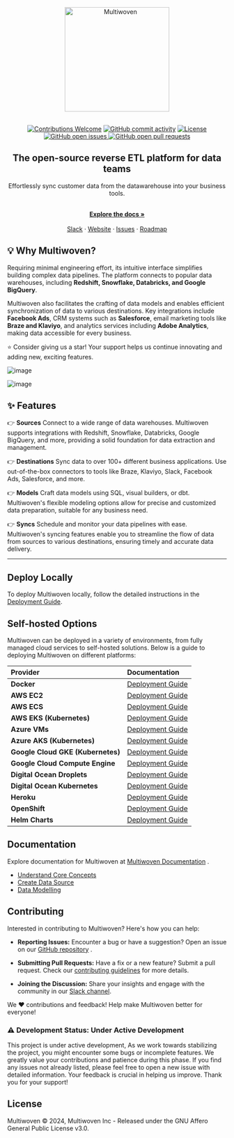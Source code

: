 <div align="center">
  <a href="https://multiwoven.com?utm_source=github" target="_blank">
    <img src="https://res.cloudinary.com/dspflukeu/image/upload/v1706696350/Multiwoven/Logo_hrkaxj.png" alt="Multiwoven" width="240" />
  </a>
</div>

<br/>

<p align="center">
  <a href="https://github.com/Multiwoven/multiwoven"><img src="https://img.shields.io/badge/Contributions-welcome-brightgreen.svg?style=flat-square" alt="Contributions Welcome"></a>
  <a href="https://github.com/Multiwoven/multiwoven-server/graphs/commit-activity"><img alt="GitHub commit activity" src="https://img.shields.io/github/commit-activity/m/Multiwoven/multiwoven-server?style=flat-square"></a>
  <a href="https://github.com/Multiwoven/multiwoven/blob/main/LICENSE"><img src="https://img.shields.io/badge/license-AGPLv3-purple?style=flat-square" alt="License"></a>
  <a href="https://github.com/Multiwoven/multiwoven/issues">
    <img alt="GitHub open issues" src="https://img.shields.io/github/issues-raw/Multiwoven/multiwoven?style=flat-square">
  </a>
  <a href="https://github.com/Multiwoven/multiwoven-server/pulls">
    <img alt="GitHub open pull requests" src="https://img.shields.io/github/issues-pr/Multiwoven/multiwoven-server?style=flat-square">
  </a>
</p>

<h2 align="center">The open-source reverse ETL platform for data teams</h2>

<div align="center">Effortlessly sync customer data from the datawarehouse into your business tools.</div>

<p align="center">
    <br />
    <a href="https://docs.multiwoven.com" rel=""><strong>Explore the docs »</strong></a>
    <br />
  <br/>
  <a href="https://join.slack.com/t/multiwoven/shared_invite/zt-2bnjye26u-~lu_FFOMLpChOYxvovep7g">Slack</a>
    ·
    <a href="https://multiwoven.com">Website</a>
    ·
    <a href="https://github.com/Multiwoven/multiwoven/issues">Issues</a>
    ·
    <a href="https://github.com/orgs/Multiwoven/projects/4">Roadmap</a>
  </p>

## 💡 Why Multiwoven?
<p>
Requiring minimal engineering effort, its intuitive interface simplifies building complex data pipelines. The platform connects to popular data warehouses, including <b>Redshift, Snowflake, Databricks, and Google BigQuery</b>.
</p>
<p>Multiwoven also facilitates the crafting of data models and enables efficient synchronization of data to various destinations. Key integrations include <b>Facebook Ads</b>, CRM systems such as <b>Salesforce</b>, email marketing tools like <b>Braze and Klaviyo</b>, and analytics services including <b>Adobe Analytics</b>, making data accessible for every business.
</p>

<p>⭐ Consider giving us a star! Your support helps us continue innovating and adding new, exciting features.</p>

![image](https://github.com/Multiwoven/multiwoven/assets/1298480/8f530edb-22b8-45ec-837c-5723dc4437cd)

![image](https://github.com/Multiwoven/multiwoven/assets/1298480/6c136697-00de-4217-8c17-0f3f7f652b51)


## ✨ Features
👉 **Sources**
Connect to a wide range of data warehouses. Multiwoven supports integrations with Redshift, Snowflake, Databricks, Google BigQuery, and more, providing a solid foundation for data extraction and management.

👉 **Destinations**
Sync data to over 100+ different business applications. Use out-of-the-box connectors to tools like Braze, Klaviyo, Slack, Facebook Ads, Salesforce, and more.

👉 **Models**
Craft data models using SQL, visual builders, or dbt. Multiwoven's flexible modeling options allow for precise and customized data preparation, suitable for any business need.

👉 **Syncs**
Schedule and monitor your data pipelines with ease. Multiwoven's syncing features enable you to streamline the flow of data from sources to various destinations, ensuring timely and accurate data delivery.

<hr>

## Deploy Locally

To deploy Multiwoven locally, follow the detailed instructions in the [Deployment Guide](https://docs.multiwoven.com/guides/setup/docker-compose-dev).

## Self-hosted Options

Multiwoven can be deployed in a variety of environments, from fully managed cloud services to self-hosted solutions. Below is a guide to deploying Multiwoven on different platforms:

| Provider | Documentation |
|:---------|:--------------|
| **Docker** | [Deployment Guide](https://docs.multiwoven.com/guides/setup/docker-compose) |
| **AWS EC2** | [Deployment Guide](#) |
| **AWS ECS** | [Deployment Guide](#) |
| **AWS EKS (Kubernetes)** | [Deployment Guide](#) |
| **Azure VMs** | [Deployment Guide](#) |
| **Azure AKS (Kubernetes)** | [Deployment Guide](#) |
| **Google Cloud GKE (Kubernetes)** | [Deployment Guide](#) |
| **Google Cloud Compute Engine** | [Deployment Guide](#) |
| **Digital Ocean Droplets** | [Deployment Guide](#) |
| **Digital Ocean Kubernetes** | [Deployment Guide](#) |
| **Heroku** | [Deployment Guide](#) |
| **OpenShift** | [Deployment Guide](#) |
| **Helm Charts** | [Deployment Guide](#) |

## Documentation

Explore documentation for Multiwoven at [Multiwoven Documentation](https://docs.multiwoven.com/) . 
- [Understand Core Concepts](https://docs.multiwoven.com/get-started/core-concepts)
- [Create Data Source](https://docs.multiwoven.com/sources/redshift)
- [Data Modelling](https://docs.multiwoven.com/models/overview)


## Contributing

Interested in contributing to Multiwoven? Here's how you can help: 

- **Reporting Issues:**  Encounter a bug or have a suggestion? Open an issue on our [GitHub repository](https://github.com/Multiwoven/multiwoven/issues) . 

- **Submitting Pull Requests:**  Have a fix or a new feature? Submit a pull request. Check our [contributing guidelines](https://docs.multiwoven.com/community-support/contribution)  for more details. 

- **Joining the Discussion:**  Share your insights and engage with the community in our [Slack channel](https://join.slack.com/t/multiwoven/shared_invite/zt-2bnjye26u-~lu_FFOMLpChOYxvovep7g).

We ❤️ contributions and feedback! Help make Multiwoven better for everyone!

### ⚠️ Development Status: Under Active Development
This project is under active development, As we work towards stabilizing the project, you might encounter some bugs or incomplete features. We greatly value your contributions and patience during this phase. If you find any issues not already listed, please feel free to open a new issue with detailed information. Your feedback is crucial in helping us improve. Thank you for your support!

## License
Multiwoven © 2024, Multiwoven Inc - Released under the GNU Affero General Public License v3.0.
